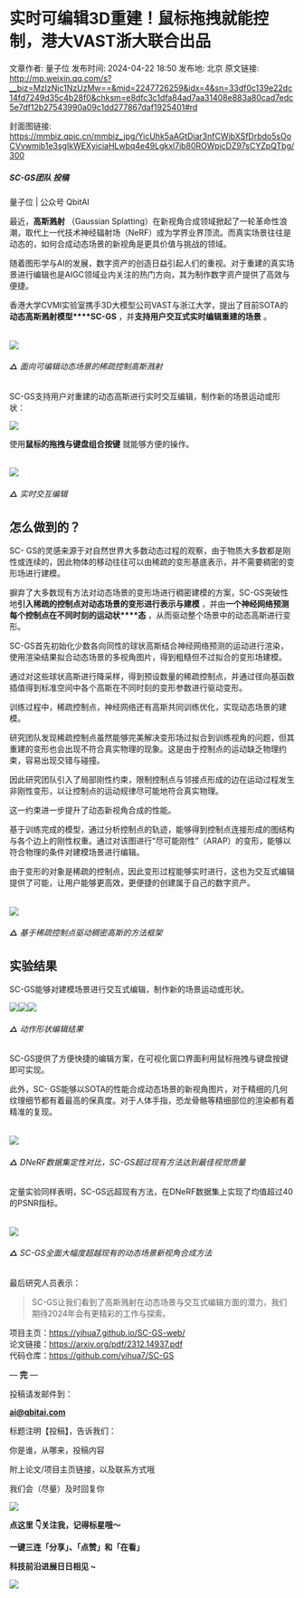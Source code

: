 # 实时可编辑3D重建！鼠标拖拽就能控制，港大VAST浙大联合出品

文章作者: 量子位
发布时间: 2024-04-22 18:50
发布地: 北京
原文链接: http://mp.weixin.qq.com/s?__biz=MzIzNjc1NzUzMw==&mid=2247726259&idx=4&sn=33df0c139e22dc14fd7249d35c4b28f0&chksm=e8dfc3c1dfa84ad7aa31408e883a80cad7edc5e7df12b27543990a09c1dd277867daf1925401#rd

封面图链接: https://mmbiz.qpic.cn/mmbiz_jpg/YicUhk5aAGtDiar3nfCWibXSfDrbdo5sOoCVvwmib1e3sgIkWEXyiciaHLwbq4e49Lgkxl7ib80ROWpicDZ97sCYZpQTbg/300

##### SC-GS团队 投稿  
量子位 | 公众号 QbitAI

最近，**高斯溅射** （Gaussian
Splatting）在新视角合成领域掀起了一轮革命性浪潮，取代上一代技术神经辐射场（NeRF）成为学界业界顶流。而真实场景往往是动态的，如何合成动态场景的新视角是更具价值与挑战的领域。

随着图形学与AI的发展，数字资产的创造日益引起人们的重视。对于重建的真实场景进行编辑也是AIGC领域业内关注的热门方向，其为制作数字资产提供了高效与便捷。

香港大学CVMI实验室携手3D大模型公司VAST与浙江大学，提出了目前SOTA的**动态高斯溅射模型****SC-GS**
，并**支持用户交互式实时编辑重建的场景** 。

######
**![](https://mmbiz.qpic.cn/mmbiz_png/YicUhk5aAGtDiar3nfCWibXSfDrbdo5sOoCtQicEO4M0NdicTwSugZVTrllA8icFRKzHQQWGMuUelFRI9icBNzexNlxDA/640?wx_fmt=png&from=appmsg)**

###### **△** 面向可编辑动态场景的稀疏控制高斯溅射

SC-GS支持用户对重建的动态高斯进行实时交互编辑，制作新的场景运动或形状：

![](https://mmbiz.qpic.cn/mmbiz_gif/YicUhk5aAGtDiar3nfCWibXSfDrbdo5sOoC5Vx819hLRqaCdauHlHicUHmmMpTCx4XsqtL38oRpYvWnlBrKv43QyVQ/640?wx_fmt=gif&from=appmsg)

使用**鼠标的拖拽与键盘组合按键** 就能够方便的操作。

######
**![](https://mmbiz.qpic.cn/mmbiz_gif/YicUhk5aAGtDiar3nfCWibXSfDrbdo5sOoCflnQW5CFe3YzNicxFRbAaUibj7NiaOug1nfbCeBzduAx67gyAlJbmpV0w/640?wx_fmt=gif&from=appmsg)**

###### **△** 实时交互编辑

## 怎么做到的？

SC-
GS的灵感来源于对自然世界大多数动态过程的观察，由于物质大多数都是刚性或连续的，因此物体的移动往往可以由稀疏的变形基底表示，并不需要稠密的变形场进行建模。

摒弃了大多数现有方法对动态场景的变形场进行稠密建模的方案，SC-GS突破性地**引入稀疏的控制点对动态场景的变形进行表示与建模**
，并由**一个神经网络预测每个控制点在不同时刻的运动状****态** ，从而驱动整个场景中的动态高斯进行变形。

SC-GS首先初始化少数各向同性的球状高斯结合神经网络预测的运动进行渲染，使用渲染结果拟合动态场景的多视角图片，得到粗糙但不过拟合的变形场建模。

通过对这些球状高斯进行降采样，得到预设数量的稀疏控制点，并通过径向基函数插值得到标准空间中各个高斯在不同时刻的变形参数进行驱动变形。

训练过程中，稀疏控制点，神经网络还有高斯共同训练优化，实现动态场景的建模。

研究团队发现稀疏控制点虽然能够完美解决变形场过拟合到训练视角的问题，但其重建的变形也会出现不符合真实物理的现象。这是由于控制点的运动缺乏物理约束，容易出现交错与碰撞。

因此研究团队引入了局部刚性约束，限制控制点与邻接点形成的边在运动过程发生非刚性变形，以让控制点的运动规律尽可能地符合真实物理。

这一约束进一步提升了动态新视角合成的性能。

基于训练完成的模型，通过分析控制点的轨迹，能够得到控制点连接形成的图结构与各个边上的刚性权重。通过对该图进行“尽可能刚性”（ARAP）的变形，能够以符合物理的条件对建模场景进行编辑。

由于变形的对象是稀疏的控制点，因此变形过程能够实时进行，这也为交互式编辑提供了可能，让用户能够更高效，更便捷的创建属于自己的数字资产。

######
****![](https://mmbiz.qpic.cn/mmbiz_png/YicUhk5aAGtDiar3nfCWibXSfDrbdo5sOoCsvh8JPgyhLzc39IUpg7tZI42Cew1ESujzUYRppAGuOSHQxpiarUNZiaA/640?wx_fmt=png&from=appmsg)****

###### **△** 基于稀疏控制点驱动稠密高斯的方法框架

## 实验结果

SC-GS能够对建模场景进行交互式编辑，制作新的场景运动或形状。

![](https://mmbiz.qpic.cn/mmbiz_gif/YicUhk5aAGtDiar3nfCWibXSfDrbdo5sOoCGBfAEEGjIpvAdvibhycibL0IHpsb24x86hdwrvGsz2Bmy6HPkhRlKCKg/640?wx_fmt=gif&from=appmsg)![](https://mmbiz.qpic.cn/mmbiz_gif/YicUhk5aAGtDiar3nfCWibXSfDrbdo5sOoCj6xyTM05icJDKicxzzPxPXKPaW03hFJz7SAa0a30nP7tEFGSJric39xYQ/640?wx_fmt=gif&from=appmsg)![](https://mmbiz.qpic.cn/mmbiz_gif/YicUhk5aAGtDiar3nfCWibXSfDrbdo5sOoCKFTUftWwRb9fInRMhHGyQYGpRicpeiaNZwlsrTn9ibBE5w74qQMtJ7TRQ/640?wx_fmt=gif&from=appmsg)

###### **△** 动作形状编辑结果

SC-GS提供了方便快捷的编辑方案，在可视化窗口界面利用鼠标拖拽与键盘按键即可实现。

此外，SC-
GS能够以SOTA的性能合成动态场景的新视角图片，对于精细的几何纹理细节都有着最高的保真度。对于人体手指，恐龙骨骼等精细部位的渲染都有着精准的复现。

######
**![](https://mmbiz.qpic.cn/mmbiz_png/YicUhk5aAGtDiar3nfCWibXSfDrbdo5sOoC0eh0ecbNKkOaRSC8Svp2F5gxMWrfUoO57jtEegIjEZ0oib2LC5QfQGw/640?wx_fmt=png&from=appmsg)**

###### **△** DNeRF数据集定性对比，SC-GS超过现有方法达到最佳视觉质量

定量实验同样表明，SC-GS远超现有方法，在DNeRF数据集上实现了均值超过40的PSNR指标。

######
**![](https://mmbiz.qpic.cn/mmbiz_png/YicUhk5aAGtDiar3nfCWibXSfDrbdo5sOoC8yLesaPk9MHMkMF7d7abhMDoMs6EgAv8Ktkfkobueia2V7KmRn9GGFg/640?wx_fmt=png&from=appmsg)**

###### **△** SC-GS全面大幅度超越现有的动态场景新视角合成方法

最后研究人员表示：

> SC-GS让我们看到了高斯溅射在动态场景与交互式编辑方面的潜力，我们期待2024年会有更精彩的工作与探索。

项目主页：https://yihua7.github.io/SC-GS-web/  
论文链接：https://arxiv.org/pdf/2312.14937.pdf  
代码仓库：https://github.com/yihua7/SC-GS

— **完** —

  

投稿请发邮件到：

**ai@qbitai.com**

标题注明【投稿】，告诉我们：

你是谁，从哪来，投稿内容‍

附上论文/项目主页链接，以及联系方式哦

我们会（尽量）及时回复你

![](https://mmbiz.qpic.cn/mmbiz_gif/YicUhk5aAGtC5nGy7YMGhQ0ZJeyibWyL0KVCtiaLEPMyd4Bszuo0bFIOxZOvdmqdxnOosYXyu5aI7MXpyUrUWfz6g/640?wx_fmt=gif&tp=webp&wxfrom=5&wx_lazy=1)

  

**点这里 👇关注我，记得标星哦～**

**一键三连「分享」、「点赞」和「在看」**

**科技前沿进展日日相见 ~**

![](https://mmbiz.qpic.cn/mmbiz_svg/g9RQicMD01M0tYoRQT2cMQRmPS5ZDyrrfzeksiay90KaDzlGBH61icqHxmgFKfvfXtVuwTHV740CDLAaXU1LIfZyoJEpYKcRIiaE/640?wx_fmt=svg&tp=webp&wxfrom=5&wx_lazy=1&wx_co=1)

